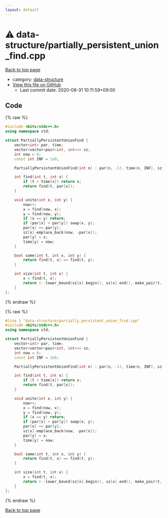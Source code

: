 ```yaml
---
layout: default
---
```


<!-- mathjax config similar to math.stackexchange -->
<script type="text/javascript" async
  src="https://cdnjs.cloudflare.com/ajax/libs/mathjax/2.7.5/MathJax.js?config=TeX-MML-AM_CHTML">
</script>
<script type="text/x-mathjax-config">
  MathJax.Hub.Config({
    TeX: { equationNumbers: { autoNumber: "AMS" }},
    tex2jax: {
      inlineMath: [ ['$','$'] ],
      processEscapes: true
    },
    "HTML-CSS": { matchFontHeight: false },
    displayAlign: "left",
    displayIndent: "2em"
  });
</script>

<script type="text/javascript" src="https://cdnjs.cloudflare.com/ajax/libs/jquery/3.4.1/jquery.min.js"></script>
<script src="https://cdn.jsdelivr.net/npm/jquery-balloon-js@1.1.2/jquery.balloon.min.js" integrity="sha256-ZEYs9VrgAeNuPvs15E39OsyOJaIkXEEt10fzxJ20+2I=" crossorigin="anonymous"></script>
<script type="text/javascript" src="../../assets/js/copy-button.js"></script>
<link rel="stylesheet" href="../../assets/css/copy-button.css" />


# :warning: data-structure/partially_persistent_union_find.cpp

<a href="../../index.html">Back to top page</a>

* category: <a href="../../index.html#36397fe12f935090ad150c6ce0c258d4">data-structure</a>
* <a href="{{ site.github.repository_url }}/blob/master/data-structure/partially_persistent_union_find.cpp">View this file on GitHub</a>
    - Last commit date: 2020-08-31 10:11:59+09:00




## Code

<a id="unbundled"></a>
{% raw %}
```cpp
#include <bits/stdc++.h>
using namespace std;

struct PartiallyPersistentUnionFind {
    vector<int> par, time;
    vector<vector<pair<int, int>>> sz;
    int now = 0;
    const int INF = 1e9;

    PartiallyPersistentUnionFind(int n) : par(n, -1), time(n, INF), sz(n, {{0, 1}}) {}

    int find(int t, int x) {
        if (t < time[x]) return x;
        return find(t, par[x]);
    }

    void unite(int x, int y) {
        now++;
        x = find(now, x);
        y = find(now, y);
        if (x == y) return;
        if (par[x] > par[y]) swap(x, y);
        par[x] += par[y];
        sz[x].emplace_back(now, -par[x]);
        par[y] = x;
        time[y] = now;
    }

    bool same(int t, int x, int y) {
        return find(t, x) == find(t, y);
    }

    int size(int t, int x) {
        x = find(t, x);
        return (--lower_bound(sz[x].begin(), sz[x].end(), make_pair(t, INF)))->second;
    }
};
```
{% endraw %}

<a id="bundled"></a>
{% raw %}
```cpp
#line 1 "data-structure/partially_persistent_union_find.cpp"
#include <bits/stdc++.h>
using namespace std;

struct PartiallyPersistentUnionFind {
    vector<int> par, time;
    vector<vector<pair<int, int>>> sz;
    int now = 0;
    const int INF = 1e9;

    PartiallyPersistentUnionFind(int n) : par(n, -1), time(n, INF), sz(n, {{0, 1}}) {}

    int find(int t, int x) {
        if (t < time[x]) return x;
        return find(t, par[x]);
    }

    void unite(int x, int y) {
        now++;
        x = find(now, x);
        y = find(now, y);
        if (x == y) return;
        if (par[x] > par[y]) swap(x, y);
        par[x] += par[y];
        sz[x].emplace_back(now, -par[x]);
        par[y] = x;
        time[y] = now;
    }

    bool same(int t, int x, int y) {
        return find(t, x) == find(t, y);
    }

    int size(int t, int x) {
        x = find(t, x);
        return (--lower_bound(sz[x].begin(), sz[x].end(), make_pair(t, INF)))->second;
    }
};

```
{% endraw %}

<a href="../../index.html">Back to top page</a>

